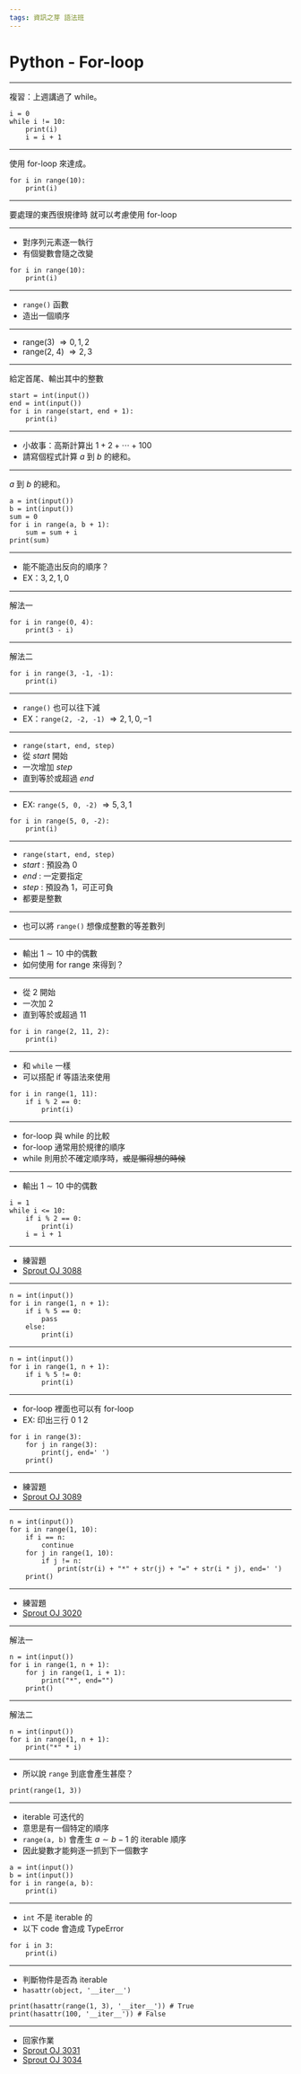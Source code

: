 ```yaml
---
tags: 資訊之芽 語法班
---
```


# Python - For-loop

---

複習：上週講過了 while。

```python=
i = 0
while i != 10:
    print(i)
    i = i + 1
```

---

使用 for-loop 來達成。

```python=
for i in range(10):
    print(i)
```

---

要處理的東西很規律時
就可以考慮使用 for-loop

---

* 對序列元素逐一執行
* 有個變數會隨之改變

```python=
for i in range(10):
    print(i)
```

---

* ``range()`` 函數
* 造出一個順序

---

* range(3) $\Rightarrow 0, 1, 2$
* range(2, 4) $\Rightarrow 2, 3$

---

給定首尾、輸出其中的整數

```python=
start = int(input())
end = int(input())
for i in range(start, end + 1):
    print(i)
```

---

* 小故事：高斯計算出 $1+2+\cdots+100$
* 請寫個程式計算 $a$ 到 $b$ 的總和。

---

$a$ 到 $b$ 的總和。

```python=
a = int(input())
b = int(input())
sum = 0
for i in range(a, b + 1):
    sum = sum + i
print(sum)
```

---

* 能不能造出反向的順序？
* EX：$3, 2, 1, 0$

---

解法一

```python=
for i in range(0, 4):
    print(3 - i)
```

---

解法二

```python=
for i in range(3, -1, -1):
    print(i)
```

---

* ``range()`` 也可以往下減
* EX：``range(2, -2, -1)`` $\Rightarrow 2, 1, 0, -1$

---

* ``range(start, end, step)``
* 從 $start$ 開始
* 一次增加 $step$
* 直到等於或超過 $end$

---

* EX: ``range(5, 0, -2)`` $\Rightarrow 5, 3, 1$

```python=
for i in range(5, 0, -2):
    print(i)
```

---

* ``range(start, end, step)``
* $start$ : 預設為 $0$
* $end$ : 一定要指定
* $step$ : 預設為 $1$，可正可負
* 都要是整數

---

* 也可以將 ``range()`` 想像成整數的等差數列

---

* 輸出 $1\sim 10$ 中的偶數
* 如何使用 for range 來得到？

---

* 從 $2$ 開始
* 一次加 $2$
* 直到等於或超過 $11$

```python=
for i in range(2, 11, 2):
    print(i)
```

---

* 和 ``while`` 一樣
* 可以搭配 if 等語法來使用

```python=
for i in range(1, 11):
    if i % 2 == 0:
        print(i)
```

---

* for-loop 與 while 的比較
* for-loop 通常用於規律的順序
* while 則用於不確定順序時，~~或是懶得想的時候~~

---

* 輸出 $1\sim 10$ 中的偶數

```python=
i = 1
while i <= 10:
    if i % 2 == 0:
        print(i)
    i = i + 1
```

---

* 練習題
* [Sprout OJ 3088](https://neoj.sprout.tw/problem/3088/)

---

```python=
n = int(input())
for i in range(1, n + 1):
    if i % 5 == 0:
        pass
    else:
        print(i)
```

---

```python=
n = int(input())
for i in range(1, n + 1):
    if i % 5 != 0:
        print(i)
```

---

* for-loop 裡面也可以有 for-loop
* EX: 印出三行 $0\ 1\ 2$

```python=
for i in range(3):
    for j in range(3):
        print(j, end=' ')
    print()
```

---

* 練習題
* [Sprout OJ 3089](https://neoj.sprout.tw/problem/3089/)

---

```python=
n = int(input())
for i in range(1, 10):
    if i == n:
        continue
    for j in range(1, 10):
        if j != n:
            print(str(i) + "*" + str(j) + "=" + str(i * j), end=' ')
    print()
```

---

* 練習題
* [Sprout OJ 3020](https://neoj.sprout.tw/problem/3020/)

---

解法一

```python=
n = int(input())
for i in range(1, n + 1):
    for j in range(1, i + 1):
        print("*", end="")
    print()
```

---

解法二

```python=
n = int(input())
for i in range(1, n + 1):
    print("*" * i)
```

---

* 所以說 ``range`` 到底會產生甚麼？

```python=
print(range(1, 3))
```

---

* iterable 可迭代的
* 意思是有一個特定的順序
* ``range(a, b)`` 會產生 $a\sim b-1$ 的 iterable 順序
* 因此變數才能夠逐一抓到下一個數字

```python=
a = int(input())
b = int(input())
for i in range(a, b):
    print(i)
```

---

* ``int`` 不是 iterable 的
* 以下 code 會造成 TypeError

```python=
for i in 3:
    print(i)
```

---

* 判斷物件是否為 iterable
* ``hasattr(object, '__iter__')``

```python=
print(hasattr(range(1, 3), '__iter__')) # True
print(hasattr(100, '__iter__')) # False
```

---

* 回家作業
* [Sprout OJ 3031](https://neoj.sprout.tw/problem/3031/)
* [Sprout OJ 3034](https://neoj.sprout.tw/problem/3034/)